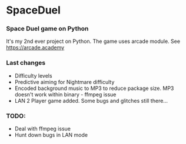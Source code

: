 # SpaceDuel
### Space Duel game on Python

It's my 2nd ever project on Python. The game uses arcade module. See https://arcade.academy

### Last changes
- Difficulty levels
- Predictive aiming for Nightmare difficulty
- Encoded background music to MP3 to reduce package size. MP3 doesn't work within binary - ffmpeg issue
- LAN 2 Player game added. Some bugs and glitches still there...

### TODO:
- Deal with ffmpeg issue
- Hunt down bugs in LAN mode
